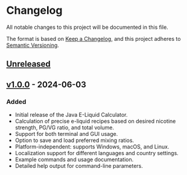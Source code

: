 # Changelog

All notable changes to this project will be documented in this file.

The format is based on [Keep a Changelog](https://keepachangelog.com/en/1.0.0/),
and this project adheres to [Semantic Versioning](https://semver.org/spec/v2.0.0.html).

## [Unreleased]

## [v1.0.0] - 2024-06-03
### Added
- Initial release of the Java E-Liquid Calculator.
- Calculation of precise e-liquid recipes based on desired nicotine strength, PG/VG ratio, and total volume.
- Support for both terminal and GUI usage.
- Option to save and load preferred mixing ratios.
- Platform-independent: supports Windows, macOS, and Linux.
- Localization support for different languages and country settings.
- Example commands and usage documentation.
- Detailed help output for command-line parameters.

[unreleased]: https://github.com/kirbylink/java-e-liquid-calculator.git/compare/master...HEAD
[v1.0.0]: https://github.com/kirbylink/java-e-liquid-calculator.git/releases/tag/v1.0.0